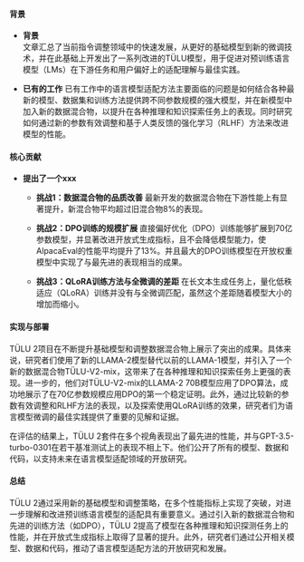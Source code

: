 #### 背景
- **背景**       
    文章汇总了当前指令调整领域中的快速发展，从更好的基础模型到新的微调技术，并在此基础上开发出了一系列改进的TÜLU模型，用于促进对预训练语言模型（LMs）在下游任务和用户偏好上的适配理解与最佳实践。

- **已有的工作**
    已有工作中的语言模型适配方法主要面临的问题是如何结合各种最新的模型、数据集和训练方法提供跨不同参数规模的强大模型，并在新模型中加入新的数据混合物，以提升在各种推理和知识探索任务上的表现。同时研究如何通过新的参数有效调整和基于人类反馈的强化学习（RLHF）方法来改进模型的性能。

#### 核心贡献
- **提出了一个xxx**
    - **挑战1：数据混合物的品质改善**
        最新开发的数据混合物在下游性能上有显著提升，新混合物平均超过旧混合物8%的表现。

    - **挑战2：DPO训练的规模扩展**
        直接偏好优化（DPO）训练能够扩展到70亿参数模型，并显著改进开放式生成指标，且不会降低模型能力，使AlpacaEval的性能平均提升了13%。并且最大的DPO训练模型在开放权重模型中实现了与最先进的表现相当的成果。

    - **挑战3：QLoRA训练方法与全微调的差距**
        在长文本生成任务上，量化低秩适应（QLoRA）训练并没有与全微调匹配，虽然这个差距随着模型大小的增加而缩小。

#### 实现与部署
TÜLU 2项目在不断提升基础模型和调整数据混合物上展示了突出的成果。具体来说，研究者们使用了新的LLAMA-2模型替代以前的LLAMA-1模型，并引入了一个新的数据混合物TÜLU-V2-mix，这带来了在各种推理和知识探索任务上更强的表现。进一步的，他们对TÜLU-V2-mix的LLAMA-2 70B模型应用了DPO算法，成功地展示了在70亿参数规模应用DPO的第一个稳定证明。此外，通过比较新的参数有效调整和RLHF方法的表现，以及探索使用QLoRA训练的效果，研究者们为语言模型微调的最佳实践提供了重要的见解和证据。

在评估的结果上，TÜLU 2套件在多个视角表现出了最先进的性能，并与GPT-3.5-turbo-0301在若干基准测试上的表现不相上下。他们公开了所有的模型、数据和代码，以支持未来在语言模型适配领域的开放研究。

#### 总结
TÜLU 2通过采用新的基础模型和调整策略，在多个性能指标上实现了突破，对进一步理解和改进预训练语言模型的适配具有重要意义。通过引入新的数据混合物和先进的训练方法（如DPO），TÜLU 2提高了模型在各种推理和知识探测任务上的性能，并在开放式生成指标上取得了显著的提升。此外，研究者们通过公开相关模型、数据和代码，推动了语言模型适配方法的开放研究和发展。